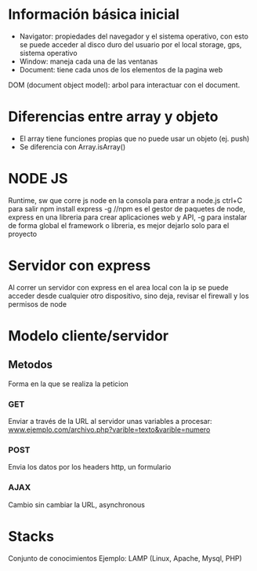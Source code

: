 # Información básica inicial

- Navigator: propiedades del navegador y el sistema operativo, con esto se puede acceder al disco duro del usuario por el local storage, gps, sistema operativo
- Window: maneja cada una de las ventanas
- Document: tiene cada unos de los elementos de la pagina web

DOM (document object model): arbol para interactuar con el document.

# Diferencias entre array y objeto

- El array tiene funciones propias que no puede usar un objeto (ej. push)
- Se diferencia con Array.isArray()

# NODE JS

Runtime, sw que corre js
node en la consola para entrar a node.js
ctrl+C para salir
npm install express -g //npm es el gestor de paquetes de node, express en una libreria para crear aplicaciones web y API, -g para instalar de forma global el framework o libreria, es mejor dejarlo solo para el proyecto

# Servidor con express

Al correr un servidor con express en el area local con la ip se puede acceder desde cualquier otro dispositivo, sino deja, revisar el firewall y los permisos de node

# Modelo cliente/servidor
## Metodos
Forma en la que se realiza la peticion

### GET
Enviar a través de la URL al servidor unas variables a procesar: www.ejemplo.com/archivo.php?varible=texto&varible=numero
### POST
Envia los datos por los headers http, un formulario
### AJAX
Cambio sin cambiar la URL, asynchronous

# Stacks

Conjunto de conocimientos
Ejemplo: LAMP (Linux, Apache, Mysql, PHP)
